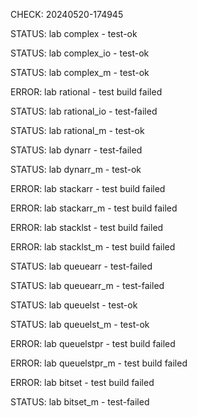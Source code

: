 CHECK: 20240520-174945
STATUS: lab complex - test-ok
STATUS: lab complex_io - test-ok
STATUS: lab complex_m - test-ok
ERROR: lab rational - test build failed
STATUS: lab rational_io - test-failed
STATUS: lab rational_m - test-ok
STATUS: lab dynarr - test-failed
STATUS: lab dynarr_m - test-ok
ERROR: lab stackarr - test build failed
ERROR: lab stackarr_m - test build failed
ERROR: lab stacklst - test build failed
ERROR: lab stacklst_m - test build failed
STATUS: lab queuearr - test-failed
STATUS: lab queuearr_m - test-failed
STATUS: lab queuelst - test-ok
STATUS: lab queuelst_m - test-ok
ERROR: lab queuelstpr - test build failed
ERROR: lab queuelstpr_m - test build failed
ERROR: lab bitset - test build failed
STATUS: lab bitset_m - test-failed
